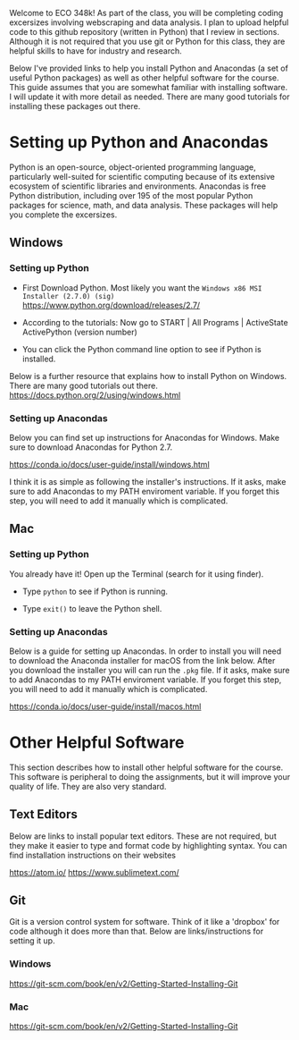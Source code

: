 
Welcome to ECO 348k! As part of the class, you will be completing coding excersizes involving webscraping and data analysis. I plan to upload helpful code to this github repository (written in Python) that I review in sections. Although it is not required that you use git or Python for this class, they are helpful skills to have for industry and research.

Below I've provided links to help you install Python and Anacondas (a set of useful Python packages) as well as other helpful software for the course. This guide assumes that you are somewhat familiar with installing software. I will update it with more detail as needed. There are many good tutorials for installing these packages out there.


# Setting up Python and Anacondas 
Python is an open-source, object-oriented programming language, particularly well-suited for scientific computing because of its extensive ecosystem of scientific libraries and environments. Anacondas is free Python distribution, including over 195 of the most popular Python packages for science, math, and data analysis.  These packages will help you complete the excersizes.

## Windows

### Setting up Python

* First Download Python. Most likely you want the `Windows x86 MSI Installer (2.7.0) (sig)`
https://www.python.org/download/releases/2.7/

* According to the tutorials: Now go to START | All Programs | ActiveState ActivePython (version number) 

* You can click the Python command line option to see if Python is installed.

Below is a further resource that explains how to install Python on Windows. There are many good tutorials out there.
https://docs.python.org/2/using/windows.html

### Setting up Anacondas

Below you can find set up instructions for Anacondas for Windows. Make sure to download Anacondas for Python 2.7. 

https://conda.io/docs/user-guide/install/windows.html

I think it is as simple as following the installer's instructions. If it asks, make sure to add Anacondas to my PATH enviroment variable. If you forget this step, you will need to add it manually which is complicated.


## Mac

### Setting up Python

You already have it! Open up the Terminal (search for it using finder).

* Type `python` to see if Python is running.

* Type `exit()` to leave the Python shell.


### Setting up Anacondas

Below is a guide for setting up Anacondas. In order to install you will need to download the Anaconda installer for macOS from the link below. After you download the installer you will can run the `.pkg` file. If it asks, make sure to add Anacondas to my PATH enviroment variable. If you forget this step, you will need to add it manually which is complicated.

https://conda.io/docs/user-guide/install/macos.html

# Other Helpful Software

This section describes how to install other helpful software for the course. This software is peripheral to doing the assignments, but it will improve your quality of life. They are also very standard.

## Text Editors

Below are links to install popular text editors. These are not required, but they make it easier to type and format code by highlighting syntax. You can find installation instructions on their websites

https://atom.io/
https://www.sublimetext.com/

## Git
Git is a version control system for software. Think of it like a 'dropbox' for code although it does more than that. Below are links/instructions for setting it up.

### Windows
https://git-scm.com/book/en/v2/Getting-Started-Installing-Git

### Mac
https://git-scm.com/book/en/v2/Getting-Started-Installing-Git
